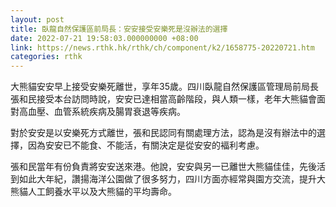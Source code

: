 ```yaml
---
layout: post
title: 臥龍自然保護區前局長：安安接受安樂死是沒辦法的選擇
date: 2022-07-21 19:58:03.000000000 +08:00
link: https://news.rthk.hk/rthk/ch/component/k2/1658775-20220721.htm
categories: rthk
---
```


大熊貓安安早上接受安樂死離世，享年35歲。四川臥龍自然保護區管理局前局長張和民接受本台訪問時說，安安已達相當高齡階段，與人類一樣，老年大熊貓會面對高血壓、血管系統疾病及腸胃衰退等疾病。

對於安安是以安樂死方式離世，張和民認同有關處理方法，認為是沒有辦法中的選擇，因為安安已不能食、不能活，有關決定是從安安的褔利考慮。

張和民當年有份負責將安安送來港。他說，安安與另一已離世大熊貓佳佳，先後活到如此大年紀，讚揚海洋公園做了很多努力，四川方面亦經常與園方交流，提升大熊貓人工飼養水平以及大熊貓的平均壽命。
